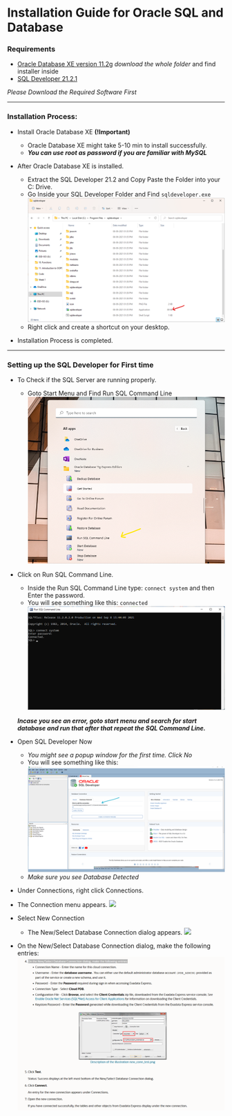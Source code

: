 # Installation Guide for Oracle SQL and Database

### Requirements
   - [Oracle Database XE version 11.2g](https://drive.google.com/drive/folders/1Dwo6LOKeNsdowa3E4Rxl67054u37qVkk?usp=sharing) *download the whole folder* and find installer inside
   - [SQL Developer 21.2.1](https://drive.google.com/file/d/19_jrK8aM6s9L8V_QqnLiw4HY3PtJ1Yrn/view?usp=sharing)

*Please Download the Required Software First*

---

### Installation Process:
- Install Oracle Database XE **(!Important)**
  - Oracle Database XE might take 5-10 min to install successfully.
  - ***You can use root as password if you are familiar with MySQL***

- After Oracle Database XE is installed.
  - Extract the SQL Developer 21.2 and Copy Paste the Folder into your C: Drive.
  - Go Inside your SQL Developer Folder and Find ```sqldeveloper.exe``` <img src="sql-dev.png">
  - Right click and create a shortcut on your desktop.

- Installation Process is completed.

---

### Setting up the SQL Developer for First time

- To Check if the SQL Server are running properly.
  - Goto Start Menu and Find Run SQL Command Line <img src="start-menu.png">

- Click on Run SQL Command Line.
  - Inside the Run SQL Command Line type:
    ```connect system``` and then Enter the password.
  - You will see something like this: ```connected```
    <img src="connected.png">

  ***Incase you see an error, goto start menu and search for *start database* and run that after that repeat the SQL Command Line.***

- Open SQL Developer Now
  - *You might see a popup window for the first time. Click No*
  - You will see something like this: <img src="check.png">
  - *Make sure you see Database Detected*

- Under Connections, right click Connections.
 - The Connection menu appears. <img src="https://docs.oracle.com/en/cloud/paas/exadata-express-cloud/csdbp/img/sqldev_conn.png">

- Select New Connection
  - The New/Select Database Connection dialog appears. <img src="https://docs.oracle.com/en/cloud/paas/exadata-express-cloud/csdbp/img/new_connection.png">

- On the New/Select Database Connection dialog, make the following entries:
  <img src="follow.png">